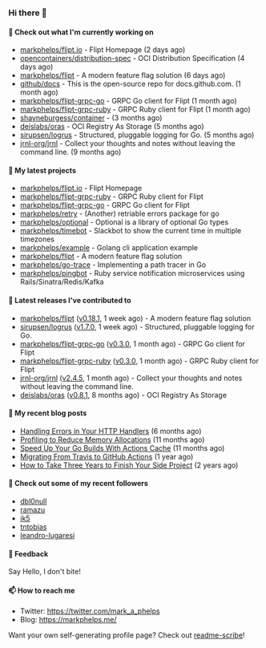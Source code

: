 ### Hi there 👋

#### 👷 Check out what I'm currently working on

- [markphelps/flipt.io](https://github.com/markphelps/flipt.io) - Flipt Homepage (2 days ago)
- [opencontainers/distribution-spec](https://github.com/opencontainers/distribution-spec) - OCI Distribution Specification (4 days ago)
- [markphelps/flipt](https://github.com/markphelps/flipt) - A modern feature flag solution (6 days ago)
- [github/docs](https://github.com/github/docs) - This is the open-source repo for docs.github.com.  (1 month ago)
- [markphelps/flipt-grpc-go](https://github.com/markphelps/flipt-grpc-go) - GRPC Go client for Flipt (1 month ago)
- [markphelps/flipt-grpc-ruby](https://github.com/markphelps/flipt-grpc-ruby) - GRPC Ruby client for Flipt (1 month ago)
- [shayneburgess/container](https://github.com/shayneburgess/container) -  (3 months ago)
- [deislabs/oras](https://github.com/deislabs/oras) - OCI Registry As Storage (5 months ago)
- [sirupsen/logrus](https://github.com/sirupsen/logrus) - Structured, pluggable logging for Go. (5 months ago)
- [jrnl-org/jrnl](https://github.com/jrnl-org/jrnl) - Collect your thoughts and notes without leaving the command line. (9 months ago)

#### 🌱 My latest projects

- [markphelps/flipt.io](https://github.com/markphelps/flipt.io) - Flipt Homepage
- [markphelps/flipt-grpc-ruby](https://github.com/markphelps/flipt-grpc-ruby) - GRPC Ruby client for Flipt
- [markphelps/flipt-grpc-go](https://github.com/markphelps/flipt-grpc-go) - GRPC Go client for Flipt
- [markphelps/retry](https://github.com/markphelps/retry) - (Another) retriable errors package for go
- [markphelps/optional](https://github.com/markphelps/optional) - Optional is a library of optional Go types
- [markphelps/timebot](https://github.com/markphelps/timebot) - Slackbot to show the current time in multiple timezones
- [markphelps/example](https://github.com/markphelps/example) - Golang cli application example
- [markphelps/flipt](https://github.com/markphelps/flipt) - A modern feature flag solution
- [markphelps/go-trace](https://github.com/markphelps/go-trace) - Implementing a path tracer in Go
- [markphelps/pingbot](https://github.com/markphelps/pingbot) - Ruby service notification microservices using Rails/Sinatra/Redis/Kafka

#### 🔭 Latest releases I've contributed to

- [markphelps/flipt](https://github.com/markphelps/flipt) ([v0.18.1](https://github.com/markphelps/flipt/releases/tag/v0.18.1), 1 week ago) - A modern feature flag solution
- [sirupsen/logrus](https://github.com/sirupsen/logrus) ([v1.7.0](https://github.com/sirupsen/logrus/releases/tag/v1.7.0), 1 week ago) - Structured, pluggable logging for Go.
- [markphelps/flipt-grpc-go](https://github.com/markphelps/flipt-grpc-go) ([v0.3.0](https://github.com/markphelps/flipt-grpc-go/releases/tag/v0.3.0), 1 month ago) - GRPC Go client for Flipt
- [markphelps/flipt-grpc-ruby](https://github.com/markphelps/flipt-grpc-ruby) ([v0.3.0](https://github.com/markphelps/flipt-grpc-ruby/releases/tag/v0.3.0), 1 month ago) - GRPC Ruby client for Flipt
- [jrnl-org/jrnl](https://github.com/jrnl-org/jrnl) ([v2.4.5](https://github.com/jrnl-org/jrnl/releases/tag/v2.4.5), 1 month ago) - Collect your thoughts and notes without leaving the command line.
- [deislabs/oras](https://github.com/deislabs/oras) ([v0.8.1](https://github.com/deislabs/oras/releases/tag/v0.8.1), 8 months ago) - OCI Registry As Storage

#### 📜 My recent blog posts

- [Handling Errors in Your HTTP Handlers](https://markphelps.me/2020/04/handling-errors-in-your-http-handlers/) (6 months ago)
- [Profiling to Reduce Memory Allocations](https://markphelps.me/2019/11/profiling-to-reduce-memory-allocations/) (11 months ago)
- [Speed Up Your Go Builds With Actions Cache](https://markphelps.me/2019/11/speed-up-your-go-builds-with-actions-cache/) (11 months ago)
- [Migrating From Travis to GitHub Actions](https://markphelps.me/2019/09/migrating-from-travis-to-github-actions/) (1 year ago)
- [How to Take Three Years to Finish Your Side Project](https://markphelps.me/2019/04/how-to-take-three-years-to-finish-your-side-project/) (2 years ago)

#### 👯 Check out some of my recent followers

- [dbl0null](https://github.com/dbl0null)
- [ramazu](https://github.com/ramazu)
- [ik5](https://github.com/ik5)
- [tntobias](https://github.com/tntobias)
- [leandro-lugaresi](https://github.com/leandro-lugaresi)

#### 💬 Feedback

Say Hello, I don't bite!

#### 📫 How to reach me

- Twitter: https://twitter.com/mark_a_phelps
- Blog: https://markphelps.me/

Want your own self-generating profile page? Check out [readme-scribe](https://github.com/muesli/readme-scribe)!
